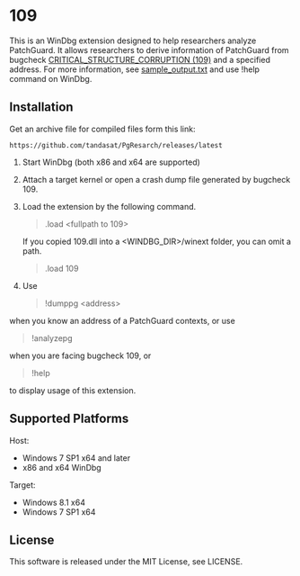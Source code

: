 109
==========================

This is an WinDbg extension designed to help researchers analyze PatchGuard. It
allows researchers to derive information of PatchGuard from bugcheck
[CRITICAL_STRUCTURE_CORRUPTION (109)](http://msdn.microsoft.com/en-ca/library/windows/hardware/ff557228(v=vs.85).aspx)
and a specified address. For more information, see [sample_output.txt](sample_output.txt) 
and use !help command on WinDbg.

Installation
---------------

Get an archive file for compiled files form this link:

    https://github.com/tandasat/PgResarch/releases/latest

1. Start WinDbg (both x86 and x64 are supported)
2. Attach a target kernel or open a crash dump file generated by bugcheck 109.
3. Load the extension by the following command.

    > .load &lt;fullpath to 109&gt;

   If you copied 109.dll into a <WINDBG_DIR>/winext folder, you can omit a path.

    > .load 109

4. Use

   > !dumppg &lt;address&gt;

  when you know an address of a PatchGuard contexts, or use

 > !analyzepg

  when you are facing bugcheck 109, or

  > !help

   to display usage of this extension.

Supported Platforms
-----------------
Host:

- Windows 7 SP1 x64 and later
- x86 and x64 WinDbg

Target:

- Windows 8.1 x64
- Windows 7 SP1 x64

License
-----------------
This software is released under the MIT License, see LICENSE.

